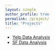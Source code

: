 ```yaml
---
layout: single
author_profile: true
permalink: /project/
title: "Projects"
---
```


- [Yelp Data Analysis](https://david-data-scientist.github.io/yelp)
- [SF Data Analysis](https://david-data-scientist.github.io/sf)
